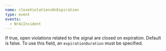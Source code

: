 ```yaml
---
name: closeViolationsOnExpiration
type: event
events:
  - NrAiIncident
---
```


If true, open violations related to the signal are closed on expiration. Default is false. To use this field, an `expirationDuration` must be specified.
